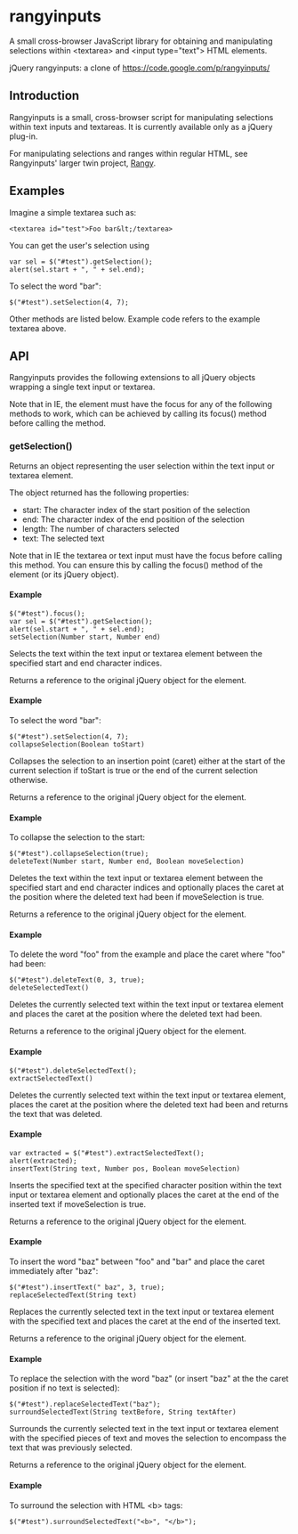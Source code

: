 rangyinputs
===========

A small cross-browser JavaScript library for obtaining and manipulating selections within &lt;textarea> and &lt;input type="text"> HTML elements.

jQuery rangyinputs: a clone of https://code.google.com/p/rangyinputs/


Introduction
------------

Rangyinputs is a small, cross-browser script for manipulating selections within text inputs and textareas. It is currently available only as a jQuery plug-in.

For manipulating selections and ranges within regular HTML, see Rangyinputs' larger twin project, [Rangy](../Rangy/).


Examples
--------

Imagine a simple textarea such as:

```
<textarea id="test">Foo bar&lt;/textarea>
```

You can get the user's selection using

```
var sel = $("#test").getSelection();
alert(sel.start + ", " + sel.end);
```

To select the word "bar":

```
$("#test").setSelection(4, 7);
```

Other methods are listed below. Example code refers to the example textarea above.


API
---

Rangyinputs provides the following extensions to all jQuery objects wrapping a single text input or textarea.

Note that in IE, the element must have the focus for any of the following methods to work, which can be achieved by calling its focus() method before calling the method.


### getSelection()

Returns an object representing the user selection within the text input or textarea element.

The object returned has the following properties:

- start: The character index of the start position of the selection
- end: The character index of the end position of the selection
- length: The number of characters selected
- text: The selected text

Note that in IE the textarea or text input must have the focus before calling this method. You can ensure this by calling the focus() method of the element (or its jQuery object).

#### Example

```
$("#test").focus();
var sel = $("#test").getSelection();
alert(sel.start + ", " + sel.end);
setSelection(Number start, Number end)
```

Selects the text within the text input or textarea element between the specified start and end character indices.

Returns a reference to the original jQuery object for the element.


#### Example

To select the word "bar":

```
$("#test").setSelection(4, 7);
collapseSelection(Boolean toStart)
```

Collapses the selection to an insertion point (caret) either at the start of the current selection if toStart is true or the end of the current selection otherwise.

Returns a reference to the original jQuery object for the element.


#### Example

To collapse the selection to the start:

```
$("#test").collapseSelection(true);
deleteText(Number start, Number end, Boolean moveSelection)
```

Deletes the text within the text input or textarea element between the specified start and end character indices and optionally places the caret at the position where the deleted text had been if moveSelection is true.

Returns a reference to the original jQuery object for the element.


#### Example

To delete the word "foo" from the example and place the caret where "foo" had been:

```
$("#test").deleteText(0, 3, true);
deleteSelectedText()
```

Deletes the currently selected text within the text input or textarea element and places the caret at the position where the deleted text had been.

Returns a reference to the original jQuery object for the element.


#### Example

```
$("#test").deleteSelectedText();
extractSelectedText()
```

Deletes the currently selected text within the text input or textarea element, places the caret at the position where the deleted text had been and returns the text that was deleted.


#### Example

```
var extracted = $("#test").extractSelectedText();
alert(extracted);
insertText(String text, Number pos, Boolean moveSelection)
```

Inserts the specified text at the specified character position within the text input or textarea element and optionally places the caret at the end of the inserted text if moveSelection is true.

Returns a reference to the original jQuery object for the element.


#### Example

To insert the word "baz" between "foo" and "bar" and place the caret immediately after "baz":

```
$("#test").insertText(" baz", 3, true);
replaceSelectedText(String text)
```

Replaces the currently selected text in the text input or textarea element with the specified text and places the caret at the end of the inserted text.

Returns a reference to the original jQuery object for the element.


#### Example

To replace the selection with the word "baz" (or insert "baz" at the the caret position if no text is selected):

```
$("#test").replaceSelectedText("baz");
surroundSelectedText(String textBefore, String textAfter)
```

Surrounds the currently selected text in the text input or textarea element with the specified pieces of text and moves the selection to encompass the text that was previously selected.

Returns a reference to the original jQuery object for the element.


#### Example

To surround the selection with HTML &lt;b> tags:

```
$("#test").surroundSelectedText("<b>", "</b>");
```

